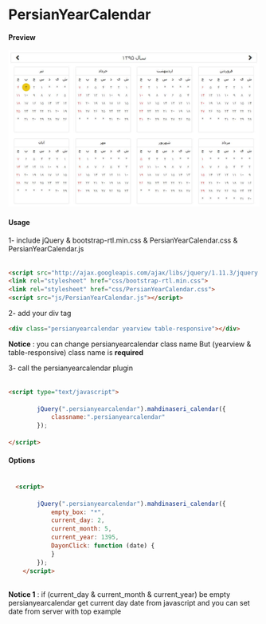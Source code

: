 # PersianYearCalendar


#### Preview

![persianyearcalendar](https://github.com/mahdinai/PersianYearCalendar/blob/master/preview.JPG)

#### Usage

1- include jQuery & bootstrap-rtl.min.css & PersianYearCalendar.css & PersianYearCalendar.js

``` html

<script src="http://ajax.googleapis.com/ajax/libs/jquery/1.11.3/jquery.min.js"></script>
<link rel="stylesheet" href="css/bootstrap-rtl.min.css">
<link rel="stylesheet" href="css/PersianYearCalendar.css">
<script src="js/PersianYearCalendar.js"></script>

```

2- add your div tag

``` html
<div class="persianyearcalendar yearview table-responsive"></div>
```

**Notice** : you can change persianyearcalendar class name But (yearview & table-responsive) class name is **required**

3- call the persianyearcalendar plugin

``` html

<script type="text/javascript">
		
		jQuery(".persianyearcalendar").mahdinaseri_calendar({
			classname:".persianyearcalendar"
        });
        
</script>

```

#### Options

``` html

  <script>

        jQuery(".persianyearcalendar").mahdinaseri_calendar({
            empty_box: "*",
            current_day: 2,
            current_month: 5,
            current_year: 1395,
            DayonClick: function (date) {
            }
        });
    </script>
    
 ```
**Notice 1** : if (current_day & current_month & current_year) be empty persianyearcalendar get current day date from javascript and you can set date from server with top example
